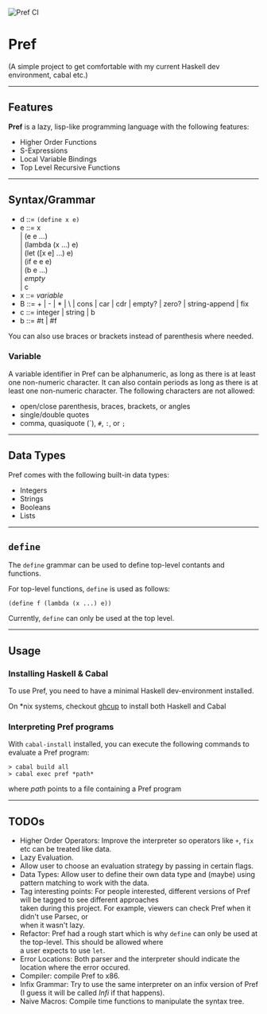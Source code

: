 ![Pref CI](https://github.com/trajafri/Pref/workflows/Pref%20CI/badge.svg)
# Pref

(A simple project to get comfortable with my current Haskell dev environment, cabal etc.)

---

## Features

**Pref** is a lazy, lisp-like programming language with the following features:

* Higher Order Functions
* S-Expressions
* Local Variable Bindings
* Top Level Recursive Functions

---

## Syntax/Grammar

* d ::= `(define x e)` 
* e ::= x  
     | (e e ...)  
     | (lambda (x ...) e)  
     | (let ([x e] ...) e)  
     | (if e e e)  
     | (b e ...)  
     | *empty*  
     | c
* x ::= *variable*
* B ::= + | - | * | \ | cons | car | cdr | empty? | zero? | string-append | fix
* c ::= integer | string | b
* b ::= #t | #f

You can also use braces or brackets instead of parenthesis where needed.

### Variable

A variable identifier in Pref can be alphanumeric, as long as there is at least one
non-numeric character. It can also contain periods as long as there is at least one
non-numeric character. The following characters are not allowed:

* open/close parenthesis, braces, brackets, or angles
* single/double quotes
* comma, quasiquote (\`), `#`, `:`, or `;`

---

## Data Types

Pref comes with the following built-in data types:

* Integers
* Strings
* Booleans
* Lists

---

## `define`

The `define` grammar can be used to define top-level contants and functions.

For top-level functions, `define` is used as follows:

```(define f (lambda (x ...) e))```

Currently, `define` can only be used at the top level.

---

## Usage

### Installing Haskell & Cabal

To use Pref, you need to have a minimal Haskell dev-environment installed.

On \*nix systems, checkout [ghcup](https://www.haskell.org/ghcup/) to install both Haskell and Cabal

### Interpreting Pref programs

With `cabal-install` installed, you can execute the following commands to evaluate a Pref program:

```
> cabal build all
> cabal exec pref *path*
```

where *path* points to a file containing a Pref program

---

## TODOs

* Higher Order Operators: Improve the interpreter so operators like `+`, `fix` etc can be treated like data.
* Lazy Evaluation.
* Allow user to choose an evaluation strategy by passing in certain flags.
* Data Types: Allow user to define their own data type and (maybe) using pattern matching to work with the data.
* Tag interesting points: For people interested, different versions of Pref will be tagged to see different approaches  
                          taken during this project. For example, viewers can check Pref when it didn't use Parsec, or  
                          when it wasn't lazy.
* Refactor: Pref had a rough start which is why `define` can only be used at the top-level. This should be allowed where  
            a user expects to use `let`. 
* Error Locations: Both parser and the interpreter should indicate the location where the error occured.
* Compiler: compile Pref to x86.
* Infix Grammar: Try to use the same interpreter on an infix version of Pref (I guess it will be called *Infi* if that happens).
* Naive Macros: Compile time functions to manipulate the syntax tree.
